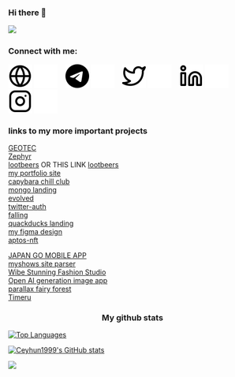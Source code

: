 <h3 align="left">Hi there 👋</h3>

![](https://komarev.com/ghpvc/?username=luvrok&label=PROFILE+VIEWS)

### Connect with me:

[![website](./img/globe-light.svg)](https://goldenkamuy.kz#gh-light-mode-only)
[![website](./img/globe-dark.svg)](https://goldenkamuy.kz#gh-dark-mode-only)
&nbsp;&nbsp;
[![website](./img/telegram-logo-59412.svg)](https://t.me/luvrok#gh-light-mode-only)
[![website](./img/telegram-logo-5941.svg)](https://t.me/luvrok#gh-dark-mode-only)
&nbsp;&nbsp;
[![website](./img/twitter-light.svg)](https://twitter.com/codestackr#gh-light-mode-only)
[![website](./img/twitter-dark.svg)](https://twitter.com/codestackr#gh-dark-mode-only)
&nbsp;&nbsp;
[![website](./img/linkedin-light.svg)](https://www.linkedin.com/in/luvrok/#gh-light-mode-only)
[![website](./img/linkedin-dark.svg)](https://www.linkedin.com/in/luvrok#gh-dark-mode-only)
&nbsp;&nbsp;
[![website](./img/instagram-light.svg)](https://www.instagram.com/madokaokamoto/#gh-light-mode-only)
[![website](./img/instagram-dark.svg)](https://www.instagram.com/madokaokamoto/#gh-dark-mode-only)

### links to my more important projects

[GEOTEC](https://luvrok.github.io/GEOTEC/)  
[Zephyr](https://github.com/LUVROK/Zephyr)  
[lootbeers](https://lootbeers.com/) OR THIS LINK [lootbeers](https://luvrok.github.io/lootbeers_typescript/)  
[my portfolio site](https://github.com/LUVROK/golden_kamuy_kz/)  
[capybara chill club](https://luvrok.github.io/capybara-chill-club-landing/)  
[mongo landing](https://luvrok.github.io/mongo-landing/)  
[evolved](https://github.com/LUVROK/evolved/)  
[twitter-auth](https://github.com/LUVROK/twitter-auth)  
[falling](https://github.com/LUVROK/falling/)  
[quackducks landing](https://github.com/LUVROK/quackducks-landing)  
[my figma design](https://github.com/LUVROK/my-figma-design)  
[aptos-nft](https://luvrok.github.io/aptos-nft-project-site/)  

[JAPAN GO MOBILE APP](https://github.com/LUVROK/JAPAN-GO-APP)  
[myshows site parser](https://github.com/LUVROK/myshows_parser)  
[Wibe Stunning Fashion Studio](https://luvrok.github.io/Wibe-Stunning-Fashion-Studio/)  
[Open AI generation image app](https://luvrok.github.io/OpenAI_generation_image_app/)  
[parallax fairy forest](luvrok.github.io/parallax-fairy-forest/)  
[Timeru](https://luvrok.github.io/Timeru/)

<h3 align="center"> My github stats </h3>

<!-- <a href="https://github.com/Luvrok" align="left"><img src="![Anurag's GitHub stats](https://github-readme-stats.vercel.app/api?username=anuraghazra&show_icons=true&theme=radical)
" alt="Top Languages" /></a> -->

<!-- ![Luvrok's GitHub stats](https://github-readme-stats.vercel.app/api?username=Luvrok&show_icons=true&theme=radical) -->

<a href="https://github.com/Luvrok" align="left"><img src="https://github-readme-stats.vercel.app/api/top-langs/?username=Luvrok&langs_count=10&title_color=0891b2&text_color=ffffff&icon_color=0891b2&bg_color=1c1917&hide_border=true&locale=en&custom_title=Top%20%Languages" alt="Top Languages" /></a>

<a href="https://github.com/Luvrok"><img src="https://github-readme-stats.vercel.app/api?username=Luvrok&show_icons=true&hide=&count_private=true&title_color=0891b2&text_color=ffffff&icon_color=0891b2&bg_color=1c1917&hide_border=true&show_icons=true" alt="Ceyhun1999's GitHub stats" /></a>

<a href="https://github.com/Luvrok"><img src="https://github-readme-streak-stats.herokuapp.com/?user=Luvrok&stroke=ffffff&background=1c1917&ring=0891b2&fire=0891b2&currStreakNum=ffffff&currStreakLabel=0891b2&sideNums=ffffff&sideLabels=ffffff&dates=ffffff&hide_border=true" /></a>
